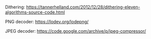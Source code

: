

Dithering: https://tannerhelland.com/2012/12/28/dithering-eleven-algorithms-source-code.html

PNG decoder: https://lodev.org/lodepng/

JPEG decoder: https://code.google.com/archive/p/jpeg-compressor/
